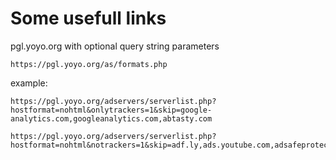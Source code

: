 # Some usefull links

pgl.yoyo.org with optional query string parameters

`https://pgl.yoyo.org/as/formats.php`

example:
```
https://pgl.yoyo.org/adservers/serverlist.php?hostformat=nohtml&onlytrackers=1&skip=google-analytics.com,googleanalytics.com,abtasty.com
```
```
https://pgl.yoyo.org/adservers/serverlist.php?hostformat=nohtml&notrackers=1&skip=adf.ly,ads.youtube.com,adsafeprotected.com,awempire.com,criteo.com,criteo.net,googlesyndication.com,googletagmanager.com,juicyads.com,rubiconproject.com,taboola.com,tealium.com,tealiumiq.com,yesadvertising.com
```
